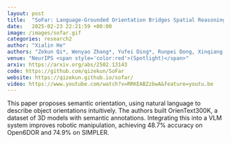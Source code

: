 ```yaml
---
layout: post
title:  "SoFar: Language-Grounded Orientation Bridges Spatial Reasoning and Object Manipulation"
date:   2025-02-23 22:21:59 +00:00
image: /images/sofar.gif
categories: research2
author: "Xialin He"
authors: "Zekun Qi*, Wenyao Zhang*, Yufei Ding*, Runpei Dong, Xinqiang Yu, Jingwen Li, Lingyun Xu, Baoyu Li, <strong>Xialin He</strong>, Guofan Fan, Jiazhao Zhang, Jiawei He, Jiayuan Gu, Xin Jin, Kaisheng Ma, Zhizheng Zhang, He Wang, Li Yi"
venue: "NeurIPS <span style='color:red'>(Spotlight)</span>"
arxiv: https://arxiv.org/abs/2502.13143
code: https://github.com/qizekun/SoFar
website: https://qizekun.github.io/sofar/
video: https://www.youtube.com/watch?v=RRKEABZzbwA&feature=youtu.be
---
```

This paper proposes semantic orientation, using natural language to describe object orientations intuitively. The authors built OrienText300K, a dataset of 3D models with semantic annotations. Integrating this into a VLM system improves robotic manipulation, achieving 48.7% accuracy on Open6DOR and 74.9% on SIMPLER.